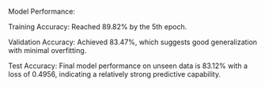 Model Performance:

Training Accuracy: Reached 89.82% by the 5th epoch.

Validation Accuracy: Achieved 83.47%, which suggests good generalization with minimal overfitting.

Test Accuracy: Final model performance on unseen data is 83.12% with a loss of 0.4956, indicating a relatively strong predictive capability.
